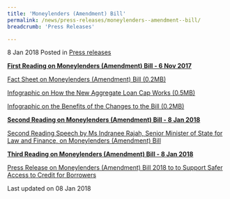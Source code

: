 ```yaml
---
title: 'Moneylenders (Amendment) Bill'
permalink: /news/press-releases/moneylenders--amendment--bill/
breadcrumb: 'Press Releases'

---
```



8 Jan 2018 Posted in [Press releases](/news/press-releases)

**<u>First Reading on Moneylenders (Amendment) Bill - 6 Nov 2017</u>** 

 

[Fact Sheet on Moneylenders (Amendment) Bill (0.2MB)](/files/news/press-releases/2018/01/FactsheetMLB.pdf)

 

[Infographic on How the New Aggregate Loan Cap Works (0.5MB)](/files/news/press-releases/2018/01/NewAggregateLoanCap.pdf)

 

[Infographic on the Benefits of the Changes to the Bill (0.2MB)](/files/news/press-releases/2018/01/BenefitsChangesMLB.pdf)

 

**<u>Second Reading on Moneylenders (Amendment) Bill - 8 Jan 2018</u>**

 

[Second Reading Speech by Ms Indranee Rajah, Senior Minister of State for Law and Finance, on Moneylenders (Amendment) Bill](/news/parliamentary-speeches/second-reading-speech-by-ms-indranee-rajah--senior-minister-of-s)

 

**<u>Third Reading on Moneylenders (Amendment) Bill - 8 Jan 2018</u>**

 

[Press Release on Moneylenders (Amendment) Bill 2018 to to Support Safer Access to Credit for Borrowers](/news/press-releases/moneylenders--amendment--bill-2018-to-support-safer-access-to-cr)

<p class="right-side-updated">Last updated on 08 Jan 2018
</p>
